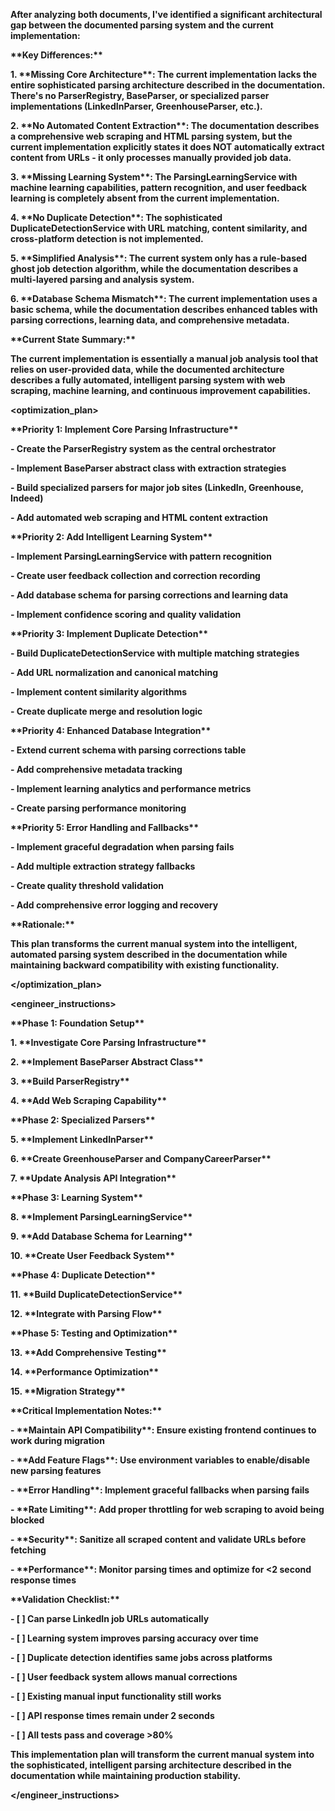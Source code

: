 **<analysis>**

**After analyzing both documents, I've identified a significant architectural gap between the documented parsing system and the current implementation:**



**\*\*Key Differences:\*\***

**1. \*\*Missing Core Architecture\*\*: The current implementation lacks the entire sophisticated parsing architecture described in the documentation. There's no ParserRegistry, BaseParser, or specialized parser implementations (LinkedInParser, GreenhouseParser, etc.).**

**2. \*\*No Automated Content Extraction\*\*: The documentation describes a comprehensive web scraping and HTML parsing system, but the current implementation explicitly states it does NOT automatically extract content from URLs - it only processes manually provided job data.**

**3. \*\*Missing Learning System\*\*: The ParsingLearningService with machine learning capabilities, pattern recognition, and user feedback learning is completely absent from the current implementation.**

**4. \*\*No Duplicate Detection\*\*: The sophisticated DuplicateDetectionService with URL matching, content similarity, and cross-platform detection is not implemented.**

**5. \*\*Simplified Analysis\*\*: The current system only has a rule-based ghost job detection algorithm, while the documentation describes a multi-layered parsing and analysis system.**

**6. \*\*Database Schema Mismatch\*\*: The current implementation uses a basic schema, while the documentation describes enhanced tables with parsing corrections, learning data, and comprehensive metadata.**



**\*\*Current State Summary:\*\***

**The current implementation is essentially a manual job analysis tool that relies on user-provided data, while the documented architecture describes a fully automated, intelligent parsing system with web scraping, machine learning, and continuous improvement capabilities.**

**</analysis>**



**<optimization\_plan>**

**\*\*Priority 1: Implement Core Parsing Infrastructure\*\***

**- Create the ParserRegistry system as the central orchestrator**

**- Implement BaseParser abstract class with extraction strategies**

**- Build specialized parsers for major job sites (LinkedIn, Greenhouse, Indeed)**

**- Add automated web scraping and HTML content extraction**

**\*\*Priority 2: Add Intelligent Learning System\*\***

**- Implement ParsingLearningService with pattern recognition**

**- Create user feedback collection and correction recording**

**- Add database schema for parsing corrections and learning data**

**- Implement confidence scoring and quality validation**

**\*\*Priority 3: Implement Duplicate Detection\*\***

**- Build DuplicateDetectionService with multiple matching strategies**

**- Add URL normalization and canonical matching**

**- Implement content similarity algorithms**

**- Create duplicate merge and resolution logic**

**\*\*Priority 4: Enhanced Database Integration\*\***

**- Extend current schema with parsing corrections table**

**- Add comprehensive metadata tracking**

**- Implement learning analytics and performance metrics**

**- Create parsing performance monitoring**

**\*\*Priority 5: Error Handling and Fallbacks\*\***

**- Implement graceful degradation when parsing fails**

**- Add multiple extraction strategy fallbacks**

**- Create quality threshold validation**

**- Add comprehensive error logging and recovery**



**\*\*Rationale:\*\***

**This plan transforms the current manual system into the intelligent, automated parsing system described in the documentation while maintaining backward compatibility with existing functionality.**

**</optimization\_plan>**



**<engineer\_instructions>**

**\*\*Phase 1: Foundation Setup\*\***

**1. \*\*Investigate Core Parsing Infrastructure\*\***

**2. \*\*Implement BaseParser Abstract Class\*\***

**3. \*\*Build ParserRegistry\*\***

**4. \*\*Add Web Scraping Capability\*\***



**\*\*Phase 2: Specialized Parsers\*\***

**5. \*\*Implement LinkedInParser\*\***

**6. \*\*Create GreenhouseParser and CompanyCareerParser\*\***

**7. \*\*Update Analysis API Integration\*\***



**\*\*Phase 3: Learning System\*\***

**8. \*\*Implement ParsingLearningService\*\***

**9. \*\*Add Database Schema for Learning\*\***

**10. \*\*Create User Feedback System\*\***



**\*\*Phase 4: Duplicate Detection\*\***

**11. \*\*Build DuplicateDetectionService\*\***

**12. \*\*Integrate with Parsing Flow\*\***



**\*\*Phase 5: Testing and Optimization\*\***

**13. \*\*Add Comprehensive Testing\*\***

**14. \*\*Performance Optimization\*\***

**15. \*\*Migration Strategy\*\***



**\*\*Critical Implementation Notes:\*\***

**- \*\*Maintain API Compatibility\*\*: Ensure existing frontend continues to work during migration**

**- \*\*Add Feature Flags\*\*: Use environment variables to enable/disable new parsing features**

**- \*\*Error Handling\*\*: Implement graceful fallbacks when parsing fails**

**- \*\*Rate Limiting\*\*: Add proper throttling for web scraping to avoid being blocked**

**- \*\*Security\*\*: Sanitize all scraped content and validate URLs before fetching**

**- \*\*Performance\*\*: Monitor parsing times and optimize for <2 second response times**



**\*\*Validation Checklist:\*\***

**- \[ ] Can parse LinkedIn job URLs automatically**

**- \[ ] Learning system improves parsing accuracy over time**

**- \[ ] Duplicate detection identifies same jobs across platforms**

**- \[ ] User feedback system allows manual corrections**

**- \[ ] Existing manual input functionality still works**

**- \[ ] API response times remain under 2 seconds**

**- \[ ] All tests pass and coverage >80%**



**This implementation plan will transform the current manual system into the sophisticated, intelligent parsing architecture described in the documentation while maintaining production stability.**

**</engineer\_instructions>**

